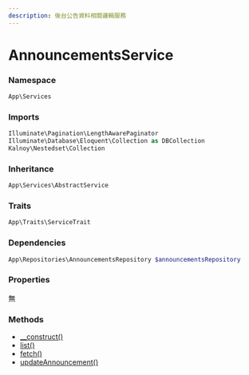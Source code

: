 ```yaml
---
description: 後台公告資料相關邏輯服務
---
```


# AnnouncementsService

### Namespace

```php
App\Services
```

### Imports

```php
Illuminate\Pagination\LengthAwarePaginator
Illuminate\Database\Eloquent\Collection as DBCollection
Kalnoy\Nestedset\Collection
```

### Inheritance

```php
App\Services\AbstractService
```

### Traits

```php
App\Traits\ServiceTrait
```

### Dependencies

```php
App\Repositories\AnnouncementsRepository $announcementsRepository
```

### Properties

無

### Methods

* [\_\_construct()](__construct.md)
* [list()](list.md)
* [fetch()](fetch.md)
* [updateAnnouncement()](updateannouncement.md)
